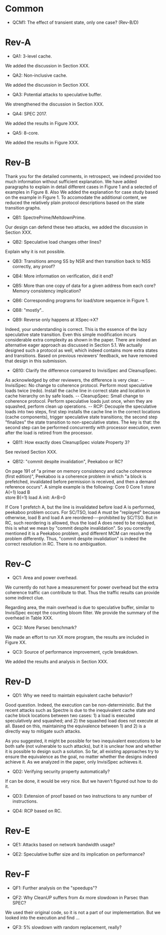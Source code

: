 

# Common

* QCM1: The effect of transient state, only one case? (Rev-B/D)

# Rev-A

* QA1: 3-level cache. 

We added the discussion in Section XXX. 

* QA2: Non-inclusive cache. 

We added the discussion in Section XXX.

* QA3: Potential attacks to speculative buffer. 

We strengthened the discussion in Section XXX.

* QA4: SPEC 2017. 

We added the results in Figure XXX.

* QA5: 8-core. 

We added the results in Figure XXX. 


# Rev-B

Thank you for the detailed comments, in retrospect, we indeed provided too much information without sufficient explanation. We have added paragraphs to explain in detail different cases in Figure 1 and a selected of examples in Figure 8. Also We added the explanation for case study based on the example in Figure 1. To accomodate the additional content, we reduced the relatively plain protocol descriptions based on the state transition graphs. 

* QB1: SpectrePrime/MeltdownPrime. 

Our design can defend these two attacks, we added the discussion in Section XXX. 

* QB2: Speculative load changes other lines?

Explain why it is not possible. 

* QB3: Transitions among SS by NSR and then transition back to NSS correctly, any proof?

* QB4: More information on verification, did it end?

* QB5: More than one copy of data for a given address from each core? Memory consistency implication?

* QB6: Corresponding programs for load/store sequence in Figure 1. 


 
* QB8: "mostly"..

* QB9: Reverse only happens at XSpec->X?

Indeed, your understanding is correct. This is the essence of the lazy speculative state transition. Even this simple modification incurs considerable extra complexity as shown in the paper. There are indeed an alternative eager approach as discussed in Section 5.1. We actually designed such a protocol as well, which indeed contains more extra states and transitions. Based on previous reviewers' feedback, we have removed that design in this submission. 

* QB10: Clarify the difference compared to InvisiSpec and CleanupSpec.

As acknowledged by other reviewers, the difference is very clear. 
-- InvisiSpec: No change to coherence protocol. Perform most speculative loads twice (redo). Install the cache line in correct state and location in cache hierarchy on by safe loads.
-- CleanupSpec: Small change to coherence protocol. Perform speculative loads just once, when they are squashed, perform clean up operations. 
-- RCP: Decouple the speculative loads into two steps, first step installs the cache line in the correct locations (cache components), trigger speculative state transitions; the second step "finalizes" the state transition to non-speculative states. The key is that: the second step can be performed concurrently with processor execution, even after the load is retired from the processor. 

* QB11: How exactly does CleanupSpec violate Property 3?

See revised Section XXX.

* QB12: "commit despite invalidation", Peekaboo or RC?

On page 191 of "a primer on memory consistency and cache coherence (first edition)", Peekaboo is a coherence problem in which "a block is prefetched, invalidated before permission is received, and then a demand reference occurs". A simple example is the following:
Core 0          Core 1
store A(=1)     load B              
store B(=1)     load A
init: A=B=0

If Core 1 prefetch A, but the line is invalidated before load A is performed, peekaboo problem occurs. For SC/TSO, load A must be "replayed" because otherwise, load B and load A are reordered---prohibited by SC/TSO. But in RC, such reordering is allowed, thus the load A does need to be replayed, this is what we mean by "commit despite invalidation". So you correctly mentioned it is a Peekaboo problem, and different MCM can resolve the problem differently. Thus, "commit despite invalidation" is indeed the correct resolution in RC. There is no ambiguation. 

# Rev-C

* QC1: Area and power overhead. 

We currently do not have a measurement for power overhead but the extra coherence traffic can contribute to that. Thus the traffic results can provide some indirect clue. 

Regarding area, the main overhead is due to speculative buffer, similar to InvisiSpec except the counting bloom filter. We provide the summary of the overhead in Table XXX. 

* QC2: More Parsec benchmark?

We made an effort to run XX more program, the results are included in Figure XX. 

* QC3: Source of performance improvement, cycle breakdown. 

We added the results and analysis in Section XXX. 

# Rev-D

* QD1: Why we need to maintain equivalent cache behavior?

Good question. Indeed, the execution can be non-deterministic. But the recent attacks such as Spectre is due to the inequivalent cache state and cache block locations between two cases: 1) a load is executed speculatively and squashed; and 2) the squashed load does not execute at all. Based on this, maintaining the equivalence between 1) and 2) is a directly way to mitigate such attacks. 

As you suggested, it might be possible for two inequivalent executions to be both safe (not vulnerable to such attacks), but it is unclear how and whether it is possible to design such a solution. So far, all existing approaches try to ensure the equivalence as the goal, no matter whether the designs indeed achieve it. As we analyzed in the paper, only InvisiSpec achieves it. 

* QD2: Verifying security property automatically?

If can be done, it would be very nice. But we haven't figured out how to do it. 

* QD3: Extension of proof based on two instructions to any number of instructions. 

* QD4: RCP based on RC. 

# Rev-E

* QE1: Attacks based on network bandwidth usage?

* QE2: Speculative buffer size and its implication on performance?


# Rev-F


* QF1: Further analysis on the "speedups"?

* QF2: Why CleanUP suffers from 4x more slowdown in Parsec than SPEC?

We used their original code, so it is not a part of our implementation. But we looked into the execution and find ...

* QF3: 5% slowdown with random replacement, really?




